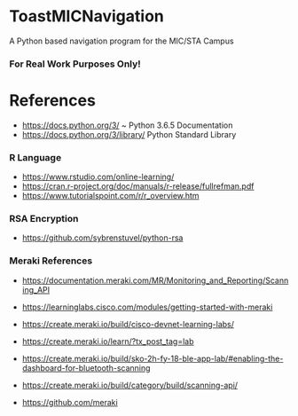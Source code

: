 # ToastMICNavigation
A Python based navigation program for the MIC/STA Campus
### For Real Work Purposes Only!

# References
- https://docs.python.org/3/ ~ Python 3.6.5 Documentation
- https://docs.python.org/3/library/ Python Standard Library

### R Language
- https://www.rstudio.com/online-learning/
- https://cran.r-project.org/doc/manuals/r-release/fullrefman.pdf
- https://www.tutorialspoint.com/r/r_overview.htm

### RSA Encryption
- https://github.com/sybrenstuvel/python-rsa

### Meraki References
- https://documentation.meraki.com/MR/Monitoring_and_Reporting/Scanning_API

- https://learninglabs.cisco.com/modules/getting-started-with-meraki

- https://create.meraki.io/build/cisco-devnet-learning-labs/

- https://create.meraki.io/learn/?tx_post_tag=lab

- https://create.meraki.io/build/sko-2h-fy-18-ble-app-lab/#enabling-the-dashboard-for-bluetooth-scanning

- https://create.meraki.io/build/category/build/scanning-api/

- https://github.com/meraki

